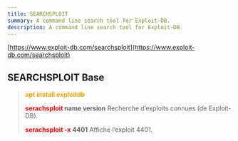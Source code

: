 ```yaml
---
title: SEARCHSPLOIT
summary: A command line search tool for Exploit-DB.
description: A command line search tool for Exploit-DB.
---
```


[https://www.exploit-db.com/searchsploit](https://www.exploit-db.com/searchsploit)

## SEARCHSPLOIT Base


 > 
 > **<font color=orange>apt install exploitdb</font>**
 > 
 > **<font color=red>serachsploit</font> name version**
 > Recherche d’exploits connues (de Exploit-DB).
 > 
 > **<font color=red>serachsploit -x</font> 4401**
 > Affiche l’exploit 4401.
